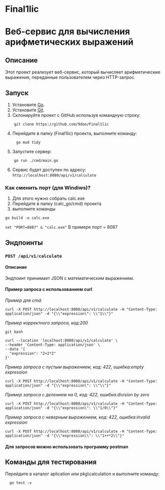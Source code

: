 # Final1lic
# Веб-сервис для вычисления арифметических выражений

## Описание
Этот проект реализует веб-сервис, который вычисляет арифметические выражения, переданные пользователем через HTTP-запрос.


## Запуск

1. Установите [Go](https://go.dev/dl/).
2. Установите [Git](https://git-scm.com/downloads).
3. Склонируйте проект с GitHub используя командную строку:
```
    git clone https://github.com/9doo/Final1lic
```
4. Перейдите в папку (Final1lic) проекта, выполните команду:
```
     go mod tidy
```
5. Запустите сервер:
```
    go run ./cmd/main.go
```
6. Сервис будет доступен по адресу: ```http://localhost:8080/api/v1/calculate```

### Как сменить порт (для Windiws)?
1. Для этого нужно собрать calc.exe 
2. Перейдите в папку (calc_go/cmd) проекта
3. выполните команды

```go build -o calc.exe``` 

```set "PORT=8087" & "calc.exe"``` 
В примере порт = 8087

## Эндпоинты
### `POST /api/v1/calculate`

#### Описание
Эндпоинт принимает JSON с математическим выражением.

#### Пример запроса с использованием curl
*Пример для cmd:*
```
curl -X POST http://localhost:8080/api/v1/calculate -H "Content-Type: application/json" -d "{\\"expression\": \\"1\\"}"
```
*Пример корректного запроса, код:200*
```
git bash

curl --location 'localhost:8080/api/v1/calculate' \
--header 'Content-Type: application/json' \
--data '{
  "expression": "2+2*2"
}'
```
*Пример запроса с пустым выражением, код: 422, ошибка:empty expression*
```
curl -X POST http://localhost:8080/api/v1/calculate -H "Content-Type: application/json" -d "{\\"expression\": \\"\\"}" 
```
*Пример запроса с делением на 0, код: 422, ошибка:division by zero*
```
curl -X POST http://localhost:8080/api/v1/calculate -H "Content-Type: application/json" -d "{\\"expression\": \\"1/0\\"}" 
```
*Пример запроса с неверным выражением, код: 422, ошибка:invalid expression*
```
curl -X POST http://localhost:8080/api/v1/calculate -H "Content-Type: application/json" -d "{\\"expression\\": \\"1++*2\\"}" 
```
#### Для запросов можно использовать программу postman

## Команды для тестирования
Перейдите в каталог aplication или pkg\calculation и выполните команду:
```
  go test -v
```
